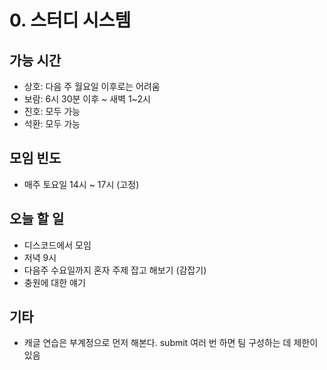 # 0. 스터디 시스템

## 가능 시간

- 상호: 다음 주 월요일 이후로는 어려움 
- 보람: 6시 30분 이후 ~ 새벽 1~2시
- 진호: 모두 가능 
- 석환: 모두 가능 

## 모임 빈도

- 매주 토요일 14시 ~ 17시 (고정)

## 오늘 할 일

- 디스코드에서 모임
- 저녁 9시 
- 다음주 수요일까지 혼자 주제 잡고 해보기 (감잡기) 
- 충원에 대한 얘기

## 기타
- 캐글 연습은 부계정으로 먼저 해본다. submit 여러 번 하면 팀 구성하는 데 제한이 있음 
